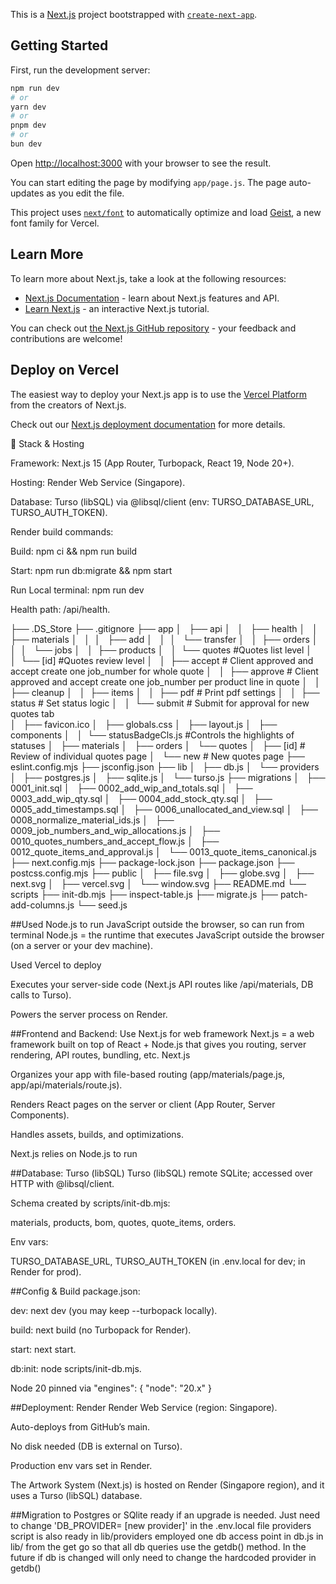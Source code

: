 This is a [Next.js](https://nextjs.org) project bootstrapped with [`create-next-app`](https://github.com/vercel/next.js/tree/canary/packages/create-next-app).

## Getting Started

First, run the development server:

```bash
npm run dev
# or
yarn dev
# or
pnpm dev
# or
bun dev
```

Open [http://localhost:3000](http://localhost:3000) with your browser to see the result.

You can start editing the page by modifying `app/page.js`. The page auto-updates as you edit the file.

This project uses [`next/font`](https://nextjs.org/docs/app/building-your-application/optimizing/fonts) to automatically optimize and load [Geist](https://vercel.com/font), a new font family for Vercel.

## Learn More

To learn more about Next.js, take a look at the following resources:

- [Next.js Documentation](https://nextjs.org/docs) - learn about Next.js features and API.
- [Learn Next.js](https://nextjs.org/learn) - an interactive Next.js tutorial.

You can check out [the Next.js GitHub repository](https://github.com/vercel/next.js) - your feedback and contributions are welcome!

## Deploy on Vercel

The easiest way to deploy your Next.js app is to use the [Vercel Platform](https://vercel.com/new?utm_medium=default-template&filter=next.js&utm_source=create-next-app&utm_campaign=create-next-app-readme) from the creators of Next.js.

Check out our [Next.js deployment documentation](https://nextjs.org/docs/app/building-your-application/deploying) for more details.



🔹 Stack & Hosting

Framework: Next.js 15 (App Router, Turbopack, React 19, Node 20+).

Hosting: Render Web Service (Singapore).

Database: Turso (libSQL) via @libsql/client (env: TURSO_DATABASE_URL, TURSO_AUTH_TOKEN).

Render build commands:

Build: npm ci && npm run build

Start: npm run db:migrate && npm start

Run Local terminal: npm run dev

Health path: /api/health.

├── .DS_Store
├── .gitignore
├── app
│   ├── api
│   │   ├── health
│   │   ├── materials
│   │   │   ├── add
│   │   │   └── transfer
│   │   ├── orders
│   │   │   └── jobs
│   │   ├── products
│   │   └── quotes         #Quotes list level
│   │       └── [id]       #Quotes review level
│   │            ├── accept  # Client approved and accept create one job_number for whole quote
│   │            ├── approve # Client approved and accept create one job_number per product line in quote
│   │            ├── cleanup
│   │            ├── items
│   │            ├── pdf     # Print pdf settings
│   │            ├── status  # Set status logic
│   │            └── submit  # Submit for approval for new quotes tab  
│   ├── favicon.ico
│   ├── globals.css
│   ├── layout.js
│   ├── components
│   │    └── statusBadgeCls.js #Controls the highlights of statuses
│   ├── materials
│   ├── orders
│   └── quotes
│        ├── [id] # Review of individual quotes page
│        └── new  # New quotes page
├── eslint.config.mjs
├── jsconfig.json
├── lib
│   ├── db.js
│   └── providers
│       ├── postgres.js
│       ├── sqlite.js
│       └── turso.js
├── migrations
│   ├── 0001_init.sql
│   ├── 0002_add_wip_and_totals.sql
│   ├── 0003_add_wip_qty.sql
│   ├── 0004_add_stock_qty.sql
│   ├── 0005_add_timestamps.sql
│   ├── 0006_unallocated_and_view.sql
│   ├── 0008_normalize_material_ids.js
│   ├── 0009_job_numbers_and_wip_allocations.js
│   ├── 0010_quotes_numbers_and_accept_flow.js
│   ├── 0012_quote_items_and_approval.js
│   └── 0013_quote_items_canonical.js
├── next.config.mjs
├── package-lock.json
├── package.json
├── postcss.config.mjs
├── public
│   ├── file.svg
│   ├── globe.svg
│   ├── next.svg
│   ├── vercel.svg
│   └── window.svg
├── README.md
└── scripts
    ├── init-db.mjs
    ├── inspect-table.js
    ├── migrate.js
    ├── patch-add-columns.js
    └── seed.js



##Used Node.js to run JavaScript outside the browser, so can run from terminal
Node.js = the runtime that executes JavaScript outside the browser (on a server or your dev machine).

Used Vercel to deploy


Executes your server-side code (Next.js API routes like /api/materials, DB calls to Turso).

Powers the server process on Render.


##Frontend and Backend: Use Next.js for web framework 
Next.js = a web framework built on top of React + Node.js that gives you routing, server rendering, API routes, bundling, etc.
Next.js

Organizes your app with file-based routing (app/materials/page.js, app/api/materials/route.js).

Renders React pages on the server or client (App Router, Server Components).

Handles assets, builds, and optimizations.

Next.js relies on Node.js to run


##Database: Turso (libSQL)
Turso (libSQL) remote SQLite; accessed over HTTP with @libsql/client.

Schema created by scripts/init-db.mjs:

materials, products, bom, quotes, quote_items, orders.

Env vars:

TURSO_DATABASE_URL, TURSO_AUTH_TOKEN (in .env.local for dev; in Render for prod).

##Config & Build
package.json:

dev: next dev (you may keep --turbopack locally).

build: next build (no Turbopack for Render).

start: next start.

db:init: node scripts/init-db.mjs.

Node 20 pinned via "engines": { "node": "20.x" }


##Deployment: Render
Render Web Service (region: Singapore).

Auto-deploys from GitHub’s main.

No disk needed (DB is external on Turso).

Production env vars set in Render.

The Artwork System (Next.js) is hosted on Render (Singapore region), and it uses a Turso (libSQL) database.

##Migration to Postgres or SQlite ready if an upgrade is needed.
Just need to change 'DB_PROVIDER= [new provider]' in the .env.local file
providers script is also ready in lib/providers
employed one db access point in db.js in lib/ from the get go so that all db  queries use the getdb() method.
In the future if db is changed will only need to change the hardcoded provider in getdb()

